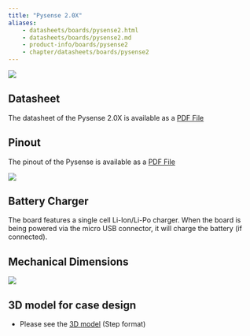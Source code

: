 ```yaml
---
title: "Pysense 2.0X"
aliases:
    - datasheets/boards/pysense2.html
    - datasheets/boards/pysense2.md
    - product-info/boards/pysense2
    - chapter/datasheets/boards/pysense2
---
```


![](/gitbook/assets/pysense2_desc.png)

## Datasheet

The datasheet of the Pysense 2.0X is available as a [PDF File](gitbook/assets/PySense2X_specsheet.pdf)

## Pinout

The pinout of the Pysense is available as a [PDF File](/gitbook/assets/pysense2-pinout.pdf)


![](/gitbook/assets/pysense2-pinout.png)

## Battery Charger

The board features a single cell Li-Ion/Li-Po charger. When the board is being powered via the micro USB connector, it will charge the battery (if connected).

## Mechanical Dimensions

![](/gitbook/assets/Pysense_v2.0X_MechanicalDimensions.png)


## 3D model for case design

* Please see the [3D model](/gitbook/assets/pysense_v2.0X.step) (Step format)